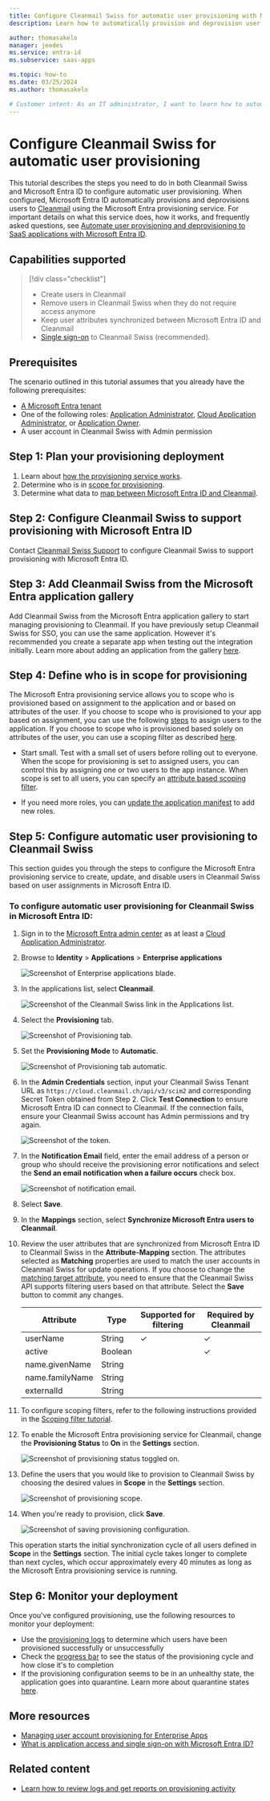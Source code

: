 ```yaml
---
title: Configure Cleanmail Swiss for automatic user provisioning with Microsoft Entra ID
description: Learn how to automatically provision and deprovision user accounts from Microsoft Entra ID to Cleanmail Swiss.

author: thomasakelo
manager: jeedes
ms.service: entra-id
ms.subservice: saas-apps

ms.topic: how-to
ms.date: 03/25/2024
ms.author: thomasakelo

# Customer intent: As an IT administrator, I want to learn how to automatically provision and deprovision user accounts from Microsoft Entra ID to Cleanmail Swiss so that I can streamline the user management process and ensure that users have the appropriate access to Cleanmail Swiss.
---
```


# Configure Cleanmail Swiss for automatic user provisioning

This tutorial describes the steps you need to do in both Cleanmail Swiss and Microsoft Entra ID to configure automatic user provisioning. When configured, Microsoft Entra ID automatically provisions and deprovisions users to [Cleanmail](https://www.alinto.com/fr) using the Microsoft Entra provisioning service. For important details on what this service does, how it works, and frequently asked questions, see [Automate user provisioning and deprovisioning to SaaS applications with Microsoft Entra ID](~/identity/app-provisioning/user-provisioning.md). 


## Capabilities supported
> [!div class="checklist"]
> * Create users in Cleanmail
> * Remove users in Cleanmail Swiss when they do not require access anymore
> * Keep user attributes synchronized between Microsoft Entra ID and Cleanmail
> * [Single sign-on](~/identity/enterprise-apps/add-application-portal-setup-oidc-sso.md) to Cleanmail Swiss (recommended).

## Prerequisites

The scenario outlined in this tutorial assumes that you already have the following prerequisites:

* [A Microsoft Entra tenant](~/identity-platform/quickstart-create-new-tenant.md) 
* One of the following roles: [Application Administrator](/entra/identity/role-based-access-control/permissions-reference#application-administrator), [Cloud Application Administrator](/entra/identity/role-based-access-control/permissions-reference#cloud-application-administrator), or [Application Owner](/entra/fundamentals/users-default-permissions#owned-enterprise-applications).
* A user account in Cleanmail Swiss with Admin permission

## Step 1: Plan your provisioning deployment
1. Learn about [how the provisioning service works](~/identity/app-provisioning/user-provisioning.md).
1. Determine who is in [scope for provisioning](~/identity/app-provisioning/define-conditional-rules-for-provisioning-user-accounts.md).
1. Determine what data to [map between Microsoft Entra ID and Cleanmail](~/identity/app-provisioning/customize-application-attributes.md). 

<a name='step-2-configure-cleanmail-swiss-to-support-provisioning-with-azure-ad'></a>

## Step 2: Configure Cleanmail Swiss to support provisioning with Microsoft Entra ID

Contact [Cleanmail Swiss Support](https://www.alinto.com/contact-email-provider/) to configure Cleanmail Swiss to support provisioning with Microsoft Entra ID.

<a name='step-3-add-cleanmail-swiss-from-the-azure-ad-application-gallery'></a>

## Step 3: Add Cleanmail Swiss from the Microsoft Entra application gallery

Add Cleanmail Swiss from the Microsoft Entra application gallery to start managing provisioning to Cleanmail. If you have previously setup Cleanmail Swiss for SSO, you can use the same application. However it's recommended you create a separate app when testing out the integration initially. Learn more about adding an application from the gallery [here](~/identity/enterprise-apps/add-application-portal.md). 

## Step 4: Define who is in scope for provisioning 

The Microsoft Entra provisioning service allows you to scope who is provisioned based on assignment to the application and or based on attributes of the user. If you choose to scope who is provisioned to your app based on assignment, you can use the following [steps](~/identity/enterprise-apps/assign-user-or-group-access-portal.md) to assign users to the application. If you choose to scope who is provisioned based solely on attributes of the user, you can use a scoping filter as described [here](~/identity/app-provisioning/define-conditional-rules-for-provisioning-user-accounts.md). 

* Start small. Test with a small set of users before rolling out to everyone. When the scope for provisioning is set to assigned users, you can control this by assigning one or two users to the app instance. When scope is set to all users, you can specify an [attribute based scoping filter](~/identity/app-provisioning/define-conditional-rules-for-provisioning-user-accounts.md).

* If you need more roles, you can [update the application manifest](~/identity-platform/howto-add-app-roles-in-apps.md) to add new roles.


## Step 5: Configure automatic user provisioning to Cleanmail Swiss 

This section guides you through the steps to configure the Microsoft Entra provisioning service to create, update, and disable users in Cleanmail Swiss based on user assignments in Microsoft Entra ID.

<a name='to-configure-automatic-user-provisioning-for-cleanmail-swiss-in-azure-ad'></a>

### To configure automatic user provisioning for Cleanmail Swiss in Microsoft Entra ID:

1. Sign in to the [Microsoft Entra admin center](https://entra.microsoft.com) as at least a [Cloud Application Administrator](~/identity/role-based-access-control/permissions-reference.md#cloud-application-administrator).
1. Browse to **Identity** > **Applications** > **Enterprise applications**

	![Screenshot of Enterprise applications blade.](common/enterprise-applications.png)

1. In the applications list, select **Cleanmail**.

	![Screenshot of the Cleanmail Swiss link in the Applications list.](common/all-applications.png)

1. Select the **Provisioning** tab.

	![Screenshot of Provisioning tab.](common/provisioning.png)

1. Set the **Provisioning Mode** to **Automatic**.

	![Screenshot of Provisioning tab automatic.](common/provisioning-automatic.png)

1. In the **Admin Credentials** section, input your Cleanmail Swiss Tenant URL as `https://cloud.cleanmail.ch/api/v3/scim2` and corresponding Secret Token obtained from Step 2. Click **Test Connection** to ensure Microsoft Entra ID can connect to Cleanmail. If the connection fails, ensure your Cleanmail Swiss account has Admin permissions and try again.

	![Screenshot of the token.](common/provisioning-testconnection-tenanturltoken.png)
	
1. In the **Notification Email** field, enter the email address of a person or group who should receive the provisioning error notifications and select the **Send an email notification when a failure occurs** check box.

	![Screenshot of notification email.](common/provisioning-notification-email.png)

1. Select **Save**.

1. In the **Mappings** section, select **Synchronize Microsoft Entra users to Cleanmail**.

1. Review the user attributes that are synchronized from Microsoft Entra ID to Cleanmail Swiss in the **Attribute-Mapping** section. The attributes selected as **Matching** properties are used to match the user accounts in Cleanmail Swiss for update operations. If you choose to change the [matching target attribute](~/identity/app-provisioning/customize-application-attributes.md), you need to ensure that the Cleanmail Swiss API supports filtering users based on that attribute. Select the **Save** button to commit any changes.

   |Attribute|Type|Supported for filtering|Required by Cleanmail|
   |---|---|---|---|
   |userName|String|&check;|&check;
   |active|Boolean||&check;
   |name.givenName|String||
   |name.familyName|String||
   |externalId|String||

1. To configure scoping filters, refer to the following instructions provided in the [Scoping filter tutorial](~/identity/app-provisioning/define-conditional-rules-for-provisioning-user-accounts.md).

1. To enable the Microsoft Entra provisioning service for Cleanmail, change the **Provisioning Status** to **On** in the **Settings** section.

	![Screenshot of provisioning status toggled on.](common/provisioning-toggle-on.png)

1. Define the users that you would like to provision to Cleanmail Swiss by choosing the desired values in **Scope** in the **Settings** section.

	![Screenshot of provisioning scope.](common/provisioning-scope.png)

1. When you're ready to provision, click **Save**.

	![Screenshot of saving provisioning configuration.](common/provisioning-configuration-save.png)

This operation starts the initial synchronization cycle of all users defined in **Scope** in the **Settings** section. The initial cycle takes longer to complete than next cycles, which occur approximately every 40 minutes as long as the Microsoft Entra provisioning service is running. 

## Step 6: Monitor your deployment
Once you've configured provisioning, use the following resources to monitor your deployment:

* Use the [provisioning logs](~/identity/monitoring-health/concept-provisioning-logs.md) to determine which users have been provisioned successfully or unsuccessfully
* Check the [progress bar](~/identity/app-provisioning/application-provisioning-when-will-provisioning-finish-specific-user.md) to see the status of the provisioning cycle and how close it's to completion
* If the provisioning configuration seems to be in an unhealthy state, the application goes into quarantine. Learn more about quarantine states [here](~/identity/app-provisioning/application-provisioning-quarantine-status.md).  

## More resources

* [Managing user account provisioning for Enterprise Apps](~/identity/app-provisioning/configure-automatic-user-provisioning-portal.md)
* [What is application access and single sign-on with Microsoft Entra ID?](~/identity/enterprise-apps/what-is-single-sign-on.md)

## Related content

* [Learn how to review logs and get reports on provisioning activity](~/identity/app-provisioning/check-status-user-account-provisioning.md)
